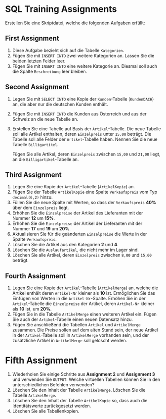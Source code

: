 # SQL Training Assignments

Erstellen Sie eine Skriptdatei, welche die folgenden Aufgaben erfüllt:

## First Assignment
1. Diese Aufgabe bezieht sich auf die Tabelle `Kategorien`.
2. Fügen Sie mit `INSERT INTO` zwei weitere Kategorien an. Lassen Sie die beiden letzten Felder leer.
3. Fügen Sie mit `INSERT INTO` eine weitere Kategorie an. Diesmal soll auch die Spalte `Beschreibung` leer bleiben.

## Second Assignment
1. Legen Sie mit `SELECT INTO` eine Kopie der `Kunden`-Tabelle (`KundenDACH`) an, die aber nur die deutschen Kunden enthält.
2. Fügen Sie mit `INSERT INTO` die Kunden aus Österreich und aus der Schweiz an die neue Tabelle an.
3. Erstellen Sie eine Tabelle auf Basis der `Artikel`-Tabelle. Die neue Tabelle soll alle Artikel enthalten, deren `Einzelpreis` unter `15,00` beträgt. Die Tabelle soll alle Felder der `Artikel`-Tabelle haben. Nennen Sie die neue Tabelle `Billigartikel`.

   Fügen Sie alle Artikel, deren `Einzelpreis` zwischen `15,00` und `21,00` liegt, an die `Billigartikel`-Tabelle an.

## Third Assignment
1. Legen Sie eine Kopie der `Artikel`-Tabelle (`ArtikelKopie`) an.
2. Fügen Sie der Tabelle `ArtikelKopie` eine Spalte `Verkaufspreis` vom Typ `decimal(6,2)` hinzu.
3. Füllen Sie die neue Spalte mit Werten, so dass der `Verkaufspreis` **40%** über dem `Einzelpreis` liegt.
4. Erhöhen Sie die `Einzelpreise` der Artikel des Lieferanten mit der Nummer **12** um **15%**.
5. Erhöhen Sie die `Einzelpreise` der Artikel der Lieferanten mit der Nummer **17** und **19** um **20%**.
6. Aktualisieren Sie für die geänderten `Einzelpreise` die Werte in der Spalte `Verkaufspreis`.
7. Löschen Sie die Artikel aus den Kategorien **2** und **4**.
8. Löschen Sie die `Auslaufartikel`, die nicht mehr im Lager sind.
9. Löschen Sie alle Artikel, deren `Einzelpreis` zwischen `8,00` und `15,00` beträgt.

## Fourth Assignment
1. Legen Sie eine Kopie der `Artikel`-Tabelle (`ArtikelMerge`) an, welche die Artikel enthält deren `Artikel-Nr` kleiner als **10** ist. Ermöglichen Sie das Einfügen von Werten in die `Artikel-Nr`-Spalte. Erhöhen Sie in der `Artikel`-Tabelle die `Einzelpreise` der Artikel, deren `Artikel-Nr` kleiner als **10** ist, um **20%**.
2. Fügen Sie in die Tabelle `ArtikelMerge` einen weiteren Artikel ein. Fügen Sie auch der `Artikel`-Tabelle einen neuen Datensatz hinzu.
3. Fügen Sie anschließend die Tabellen `Artikel` und `ArtikelMerge` zusammen. Die Preise sollen auf dem alten Stand sein, der neue Artikel in der `Artikel`-Tabelle soll in `ArtikelMerge` vorhanden sein, und der zusätzliche Artikel in `ArtikelMerge` soll gelöscht werden.

# Fifth Assignment
1. Wiederholen Sie einige Schritte aus **Assignment 2** und **Assignment 3** und verwenden Sie `OUTPUT`. Welche virtuellen Tabellen können Sie in den unterschiedlichen Befehlen verwenden?
2. Löschen Sie den Inhalt der Tabelle `ArtikelMerge`. Löschen Sie die Tabelle `ArtikelMerge`.
3. Löschen Sie den Inhalt der Tabelle `ArtikelKopie` so, dass auch die Identitätswerte zurückgesetzt werden.
4. Löschen Sie alle Tabellenkopien.
